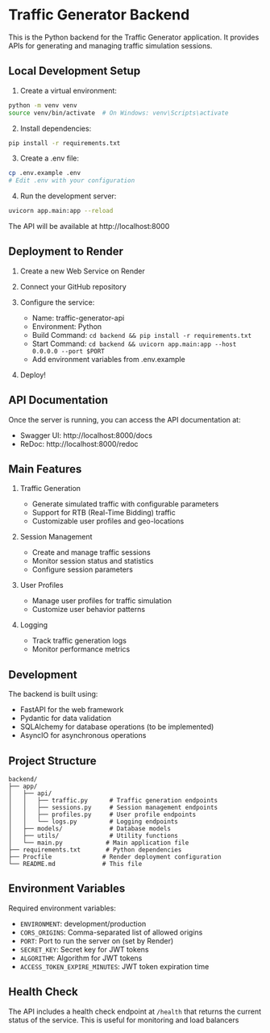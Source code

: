 # Traffic Generator Backend

This is the Python backend for the Traffic Generator application. It provides APIs for generating and managing traffic simulation sessions.

## Local Development Setup

1. Create a virtual environment:
```bash
python -m venv venv
source venv/bin/activate  # On Windows: venv\Scripts\activate
```

2. Install dependencies:
```bash
pip install -r requirements.txt
```

3. Create a .env file:
```bash
cp .env.example .env
# Edit .env with your configuration
```

4. Run the development server:
```bash
uvicorn app.main:app --reload
```

The API will be available at http://localhost:8000

## Deployment to Render

1. Create a new Web Service on Render
2. Connect your GitHub repository
3. Configure the service:
   - Name: traffic-generator-api
   - Environment: Python
   - Build Command: `cd backend && pip install -r requirements.txt`
   - Start Command: `cd backend && uvicorn app.main:app --host 0.0.0.0 --port $PORT`
   - Add environment variables from .env.example

4. Deploy!

## API Documentation

Once the server is running, you can access the API documentation at:
- Swagger UI: http://localhost:8000/docs
- ReDoc: http://localhost:8000/redoc

## Main Features

1. Traffic Generation
   - Generate simulated traffic with configurable parameters
   - Support for RTB (Real-Time Bidding) traffic
   - Customizable user profiles and geo-locations

2. Session Management
   - Create and manage traffic sessions
   - Monitor session status and statistics
   - Configure session parameters

3. User Profiles
   - Manage user profiles for traffic simulation
   - Customize user behavior patterns

4. Logging
   - Track traffic generation logs
   - Monitor performance metrics

## Development

The backend is built using:
- FastAPI for the web framework
- Pydantic for data validation
- SQLAlchemy for database operations (to be implemented)
- AsyncIO for asynchronous operations

## Project Structure

```
backend/
├── app/
│   ├── api/
│   │   ├── traffic.py      # Traffic generation endpoints
│   │   ├── sessions.py     # Session management endpoints
│   │   ├── profiles.py     # User profile endpoints
│   │   └── logs.py         # Logging endpoints
│   ├── models/             # Database models
│   ├── utils/              # Utility functions
│   └── main.py            # Main application file
├── requirements.txt       # Python dependencies
├── Procfile              # Render deployment configuration
└── README.md             # This file
```

## Environment Variables

Required environment variables:
- `ENVIRONMENT`: development/production
- `CORS_ORIGINS`: Comma-separated list of allowed origins
- `PORT`: Port to run the server on (set by Render)
- `SECRET_KEY`: Secret key for JWT tokens
- `ALGORITHM`: Algorithm for JWT tokens
- `ACCESS_TOKEN_EXPIRE_MINUTES`: JWT token expiration time

## Health Check

The API includes a health check endpoint at `/health` that returns the current status of the service. This is useful for monitoring and load balancers 